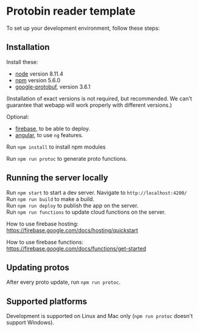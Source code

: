 # Protobin reader template

To set up your development environment, follow these steps:

## Installation
Install these:
* [node](https://nodejs.org/) version 8.11.4  
* [npm](https://www.npmjs.com/) version 5.6.0  
* [google-protobuf](https://github.com/protocolbuffers/protobuf/releases), version 3.6.1  

(Installation of exact versions is not required, but recommended. We can't guarantee that webapp will work properly with different versions.)

Optional:
* [firebase](https://firebase.google.com/docs/hosting/quickstart), to be able to deploy.  
* [angular](https://angular.io/), to use `ng` features.  

Run `npm install` to install npm modules  

Run `npm run protoc` to generate proto functions.  

## Running the server locally
Run `npm start` to start a dev server. Navigate to `http://localhost:4200/`  
Run `npm run build` to make a build.  
Run `npm run deploy` to publish the app on the server.  
Run `npm run functions` to update cloud functions on the server.  

How to use firebase hosting:  
https://firebase.google.com/docs/hosting/quickstart  

How to use firebase functions:  
https://firebase.google.com/docs/functions/get-started

## Updating protos
After every proto update, run `npm run protoc`.

## Supported platforms
Development is supported on Linux and Mac only (`npm run protoc` doesn't support Windows).
